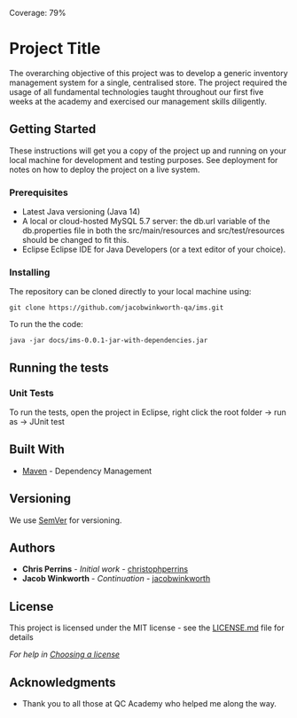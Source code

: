 Coverage: 79%
# Project Title

The overarching objective of this project was to develop a generic inventory management system for a single, centralised store. The project required the usage of all fundamental technologies taught throughout our first five weeks at the academy and exercised our management skills diligently.  

## Getting Started

These instructions will get you a copy of the project up and running on your local machine for development and testing purposes. See deployment for notes on how to deploy the project on a live system.

### Prerequisites

* Latest Java versioning (Java 14)
* A local or cloud-hosted MySQL 5.7 server: the db.url variable of the db.properties file in both the src/main/resources and src/test/resources should be changed to fit this.
* Eclipse Eclipse IDE for Java Developers (or a text editor of your choice).

### Installing

The repository can be cloned directly to your local machine using:

```shell
git clone https://github.com/jacobwinkworth-qa/ims.git
```
To run the the code:
```shell
java -jar docs/ims-0.0.1-jar-with-dependencies.jar
```

## Running the tests

### Unit Tests 

To run the tests, open the project in Eclipse, right click the root folder -> run as -> JUnit test

## Built With

* [Maven](https://maven.apache.org/) - Dependency Management

## Versioning

We use [SemVer](http://semver.org/) for versioning.

## Authors

* **Chris Perrins** - *Initial work* - [christophperrins](https://github.com/christophperrins)
* **Jacob Winkworth** - *Continuation* - [jacobwinkworth](https://github.com/jacobwinkworth-qa)

## License

This project is licensed under the MIT license - see the [LICENSE.md](LICENSE.md) file for details 

*For help in [Choosing a license](https://choosealicense.com/)*

## Acknowledgments

* Thank you to all those at QC Academy who helped me along the way.
